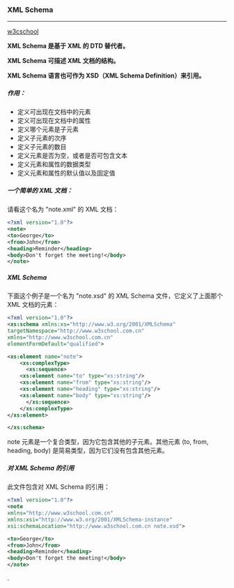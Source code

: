 ###  XML Schema

-------
[w3cschool](http://www.w3school.com.cn/schema/schema_intro.asp)

**XML Schema 是基于 XML 的 DTD 替代者。**

**XML Schema 可描述 XML 文档的结构。**

**XML Schema 语言也可作为 XSD（XML Schema Definition）来引用。**

##### 作用：
- 定义可出现在文档中的元素
- 定义可出现在文档中的属性
- 定义哪个元素是子元素
- 定义子元素的次序
- 定义子元素的数目
- 定义元素是否为空，或者是否可包含文本
- 定义元素和属性的数据类型
- 定义元素和属性的默认值以及固定值

##### 一个简单的 XML 文档：
请看这个名为 "note.xml" 的 XML 文档：
```xml
<?xml version="1.0"?>
<note>
<to>George</to>
<from>John</from>
<heading>Reminder</heading>
<body>Don't forget the meeting!</body>
</note>
```



##### XML Schema

下面这个例子是一个名为 "note.xsd" 的 XML Schema 文件，它定义了上面那个 XML 文档的元素：

```xml
<?xml version="1.0"?>
<xs:schema xmlns:xs="http://www.w3.org/2001/XMLSchema"
targetNamespace="http://www.w3school.com.cn"
xmlns="http://www.w3school.com.cn"
elementFormDefault="qualified">

<xs:element name="note">
    <xs:complexType>
      <xs:sequence>
	<xs:element name="to" type="xs:string"/>
	<xs:element name="from" type="xs:string"/>
	<xs:element name="heading" type="xs:string"/>
	<xs:element name="body" type="xs:string"/>
      </xs:sequence>
    </xs:complexType>
</xs:element>

</xs:schema>
```

note 元素是一个复合类型，因为它包含其他的子元素。其他元素 (to, from, heading, body) 是简易类型，因为它们没有包含其他元素。



##### 对 XML Schema 的引用

此文件包含对 XML Schema 的引用：

```xml
<?xml version="1.0"?>
<note
xmlns="http://www.w3school.com.cn"
xmlns:xsi="http://www.w3.org/2001/XMLSchema-instance"
xsi:schemaLocation="http://www.w3school.com.cn note.xsd">

<to>George</to>
<from>John</from>
<heading>Reminder</heading>
<body>Don't forget the meeting!</body>
</note>
```

















.








